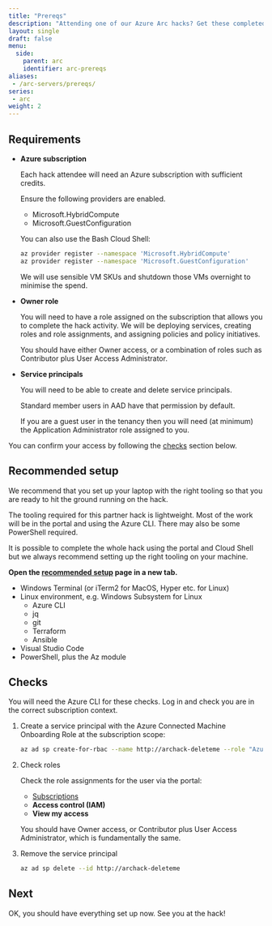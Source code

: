 ```yaml
---
title: "Prereqs"
description: "Attending one of our Azure Arc hacks? Get these completed before it starts."
layout: single
draft: false
menu:
  side:
    parent: arc
    identifier: arc-prereqs
aliases:
 - /arc-servers/prereqs/
series:
 - arc
weight: 2
---
```



## Requirements

* **Azure subscription**

  Each hack attendee will need an Azure subscription with sufficient credits.

  Ensure the following providers are enabled.

  * Microsoft.HybridCompute
  * Microsoft.GuestConfiguration

  You can also use the Bash Cloud Shell:

  ```bash
  az provider register --namespace 'Microsoft.HybridCompute'
  az provider register --namespace 'Microsoft.GuestConfiguration'
  ```

  We will use sensible VM SKUs and shutdown those VMs overnight to minimise the spend.

* **Owner role**

  You will need to have a role assigned on the subscription that allows you to complete the hack activity. We will be deploying services, creating roles and role assignments, and assigning policies and policy initiatives.

  You should have either Owner access, or a combination of roles such as Contributor plus User Access Administrator.

* **Service principals**

  You will need to be able to create and delete service principals.

  Standard member users in AAD have that permission by default.

  If you are a guest user in the tenancy then you will need (at minimum) the Application Administrator role assigned to you.

You can confirm your access by following the [checks](#checks) section below.

## Recommended setup

We recommend that you set up your laptop with the right tooling so that you are ready to hit the ground running on the hack.

The tooling required for this partner hack is lightweight. Most of the work will be in the portal and using the Azure CLI. There may also be some PowerShell required.

It is possible to complete the whole hack using the portal and Cloud Shell but we always recommend setting up the right tooling on your machine.

**Open the [recommended setup](/setup) page in a new tab.**

* Windows Terminal (or iTerm2 for MacOS, Hyper etc. for Linux)
* Linux environment, e.g. Windows Subsystem for Linux
  * Azure CLI
  * jq
  * git
  * Terraform
  * Ansible
* Visual Studio Code
* PowerShell, plus the Az module

## Checks

You will need the Azure CLI for these checks. Log in and check you are in the correct subscription context.

1. Create a service principal with the Azure Connected Machine Onboarding Role at the subscription scope:

    ```bash
    az ad sp create-for-rbac --name http://archack-deleteme --role "Azure Connected Machine Onboarding"
    ```

1. Check roles

    Check the role assignments for the user via the portal:

    * [Subscriptions](https://portal.azure.com/#blade/Microsoft_Azure_Billing/SubscriptionsBlade)
    * **Access control (IAM)**
    * **View my access**

    You should have Owner access, or Contributor plus User Access Administrator, which is fundamentally the same.

1. Remove the service principal

    ```bash
    az ad sp delete --id http://archack-deleteme
    ```

## Next

OK, you should have everything set up now. See you at the hack!
